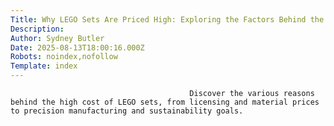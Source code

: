 ```yaml
---
Title: Why LEGO Sets Are Priced High: Exploring the Factors Behind the Cost
Description: 
Author: Sydney Butler
Date: 2025-08-13T18:00:16.000Z
Robots: noindex,nofollow
Template: index
---
```


                                            Discover the various reasons behind the high cost of LEGO sets, from licensing and material prices to precision manufacturing and sustainability goals.
                                        